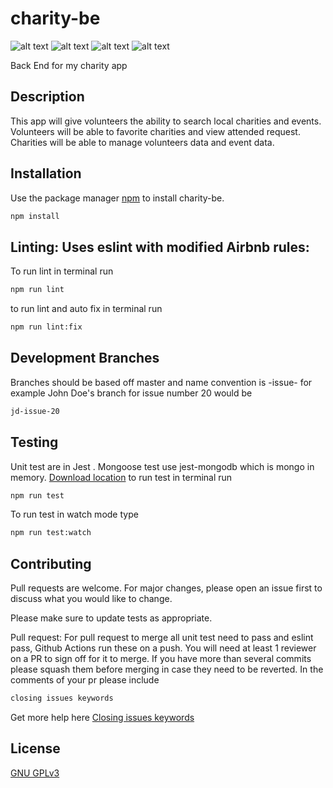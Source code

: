 # charity-be

![alt text](https://img.shields.io/github/issues/wesbubeck/charity-be "Issues Badge")
![alt text](https://img.shields.io/github/forks/wesbubeck/charity-be "Forks Badge")
![alt text](https://img.shields.io/github/stars/wesbubeck/charity-be "Issues Badge")
![alt text](https://img.shields.io/github/license/wesbubeck/charity-be "Issues Badge")

Back End for my charity app

## Description

This app will give volunteers the ability to search local charities and events. Volunteers will be able to favorite charities and view attended request. Charities will be able to manage volunteers data and event data.

## Installation

Use the package manager [npm](https://www.npmjs.com/) to install charity-be.

```bash
npm install
```

## Linting: Uses eslint with modified Airbnb rules:

To run lint in terminal run

```bash
npm run lint
```

to run lint and auto fix in terminal run

```bash
npm run lint:fix
```

## Development Branches

Branches should be based off master and name convention is -issue- for example John Doe's branch for issue number 20 would be

```bash
jd-issue-20
```

## Testing

Unit test are in Jest . Mongoose test use jest-mongodb which is mongo in memory. [Download location](https://github.com/shelfio/jest-mongodb)
to run test in terminal run

```bash
npm run test
```

To run test in watch mode type

```bash
npm run test:watch
```

## Contributing

Pull requests are welcome. For major changes, please open an issue first to discuss what you would like to change.

Please make sure to update tests as appropriate.

Pull request: For pull request to merge all unit test need to pass and eslint pass, Github Actions run these on a push. You will need at least 1 reviewer on a PR to sign off for it to merge. If you have more than several commits please squash them before merging in case they need to be reverted. In the comments of your pr please include

```bash
closing issues keywords
```

Get more help here [Closing issues keywords](https://help.github.com/en/github/managing-your-work-on-github/closing-issues-using-keywords)

## License

[GNU GPLv3](https://choosealicense.com/licenses/gpl-3.0/)
